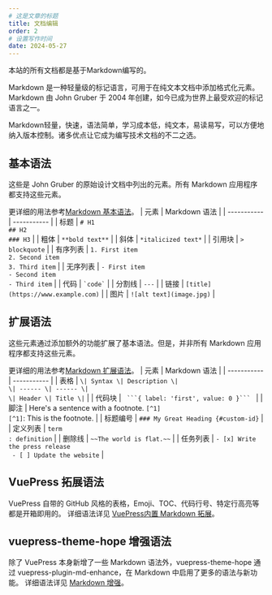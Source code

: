 ```yaml
---
# 这是文章的标题
title: 文档编辑
order: 2
# 设置写作时间
date: 2024-05-27
---
```

本站的所有文档都是基于Markdown编写的。

Markdown 是一种轻量级的标记语言，可用于在纯文本文档中添加格式化元素。Markdown 由 John Gruber 于 2004 年创建，如今已成为世界上最受欢迎的标记语言之一。

Markdown轻量，快速，语法简单，学习成本低，纯文本，易读易写，可以方便地纳入版本控制。诸多优点让它成为编写技术文档的不二之选。

## 基本语法
这些是 John Gruber 的原始设计文档中列出的元素。所有 Markdown 应用程序都支持这些元素。

更详细的用法参考[Markdown 基本语法](https://markdown.com.cn/basic-syntax/)。
| 元素 | Markdown 语法 | 
| ----------- | ----------- |
| 标题 | ```# H1``` <br> ```## H2``` <br> ```### H3``` |
| 粗体 | ```**bold text**``` |
| 斜体 | ```*italicized text*``` |
| 引用块 | ```> blockquote``` |
| 有序列表 | `1. First item`<br>`2. Second item`<br>`3. Third item` |
| 无序列表 | `- First item`<br>`- Second item`<br>`- Third item` |
| 代码 | ``` `code` ``` |
| 分割线 | ``` --- ``` |
| 链接 | ```[title](https://www.example.com)``` |
| 图片 | ``` ![alt text](image.jpg) ``` |

## 扩展语法
这些元素通过添加额外的功能扩展了基本语法。但是，并非所有 Markdown 应用程序都支持这些元素。

更详细的用法参考[Markdown 扩展语法](https://markdown.com.cn/extended-syntax/)。
| 元素 | Markdown 语法 | 
| ----------- | ----------- |
| 表格 | ```\| Syntax \| Description \|``` <br> ```\| ------ \| ------ \|``` <br> ```\| Header \| Title \|``` |
| 代码块 | `  ```{ label: 'first', value: 0 }```  ` |
| 脚注 | Here's a sentence with a footnote. `[^1]`<br>`[^1]`: This is the footnote. |
| 标题编号 | ```### My Great Heading {#custom-id}``` |
| 定义列表 | `term`<br>`: definition` |
| 删除线 | `~~The world is flat.~~` |
| 任务列表 | ``` - [x] Write the press release ```<br>``` - [ ] Update the website``` |

## VuePress 拓展语法
VuePress 自带的 GitHub 风格的表格，Emoji、TOC、代码行号、特定行高亮等都是开箱即用的。
详细语法详见 [VuePress内置 Markdown 拓展](https://theme-hope.vuejs.press/zh/cookbook/vuepress/markdown.html)。

## vuepress-theme-hope 增强语法
除了 VuePress 本身新增了一些 Markdown 语法外，vuepress-theme-hope 通过 vuepress-plugin-md-enhance，在 Markdown 中启用了更多的语法与新功能。
详细语法详见 [Markdown 增强](https://theme-hope.vuejs.press/zh/guide/markdown/)。
